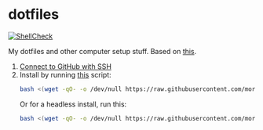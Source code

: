 # dotfiles

[![ShellCheck](https://github.com/mortenfyhn/dotfiles/workflows/ShellCheck/badge.svg)](https://github.com/mortenfyhn/dotfiles/actions/workflows/main.yml)

My dotfiles and other computer setup stuff. Based on [this](https://www.atlassian.com/git/tutorials/dotfiles).

1. [Connect to GitHub with SSH](https://docs.github.com/en/authentication/connecting-to-github-with-ssh)
2. Install by running [this](https://github.com/mortenfyhn/dotfiles/blob/master/.config/dotfiles/install.sh) script:
    ```sh
    bash <(wget -qO- -o /dev/null https://raw.githubusercontent.com/mortenfyhn/dotfiles/master/.config/dotfiles/install.sh)
    ```
    Or for a headless install, run this:
    ```sh
    bash <(wget -qO- -o /dev/null https://raw.githubusercontent.com/mortenfyhn/dotfiles/master/.config/dotfiles/install.sh) --headless
    ```
